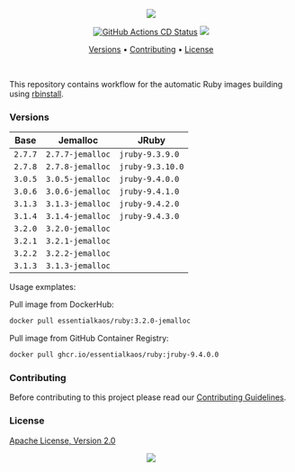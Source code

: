 <p align="center"><a href="#readme"><img src="https://gh.kaos.st/ruby.svg"/></a></p>

<p align="center">
  <a href="https://kaos.sh/w/ruby/cd"><img src="https://kaos.sh/w/ruby/cd.svg" alt="GitHub Actions CD Status" /></a>
  <a href="#license"><img src="https://gh.kaos.st/apache2.svg"></a>
</p>

<p align="center"><a href="#versions">Versions</a> • <a href="#contributing">Contributing</a> • <a href="#license">License</a></p>

<br/>

This repository contains workflow for the automatic Ruby images building using [rbinstall](https://kaos.sh/rbinstall).

### Versions

| Base    | Jemalloc         | JRuby           |
|---------|------------------|-----------------|
| `2.7.7` | `2.7.7-jemalloc` | `jruby-9.3.9.0` |
| `2.7.8` | `2.7.8-jemalloc` | `jruby-9.3.10.0` |
| `3.0.5` | `3.0.5-jemalloc` | `jruby-9.4.0.0` |
| `3.0.6` | `3.0.6-jemalloc` | `jruby-9.4.1.0` |
| `3.1.3` | `3.1.3-jemalloc` | `jruby-9.4.2.0` |
| `3.1.4` | `3.1.4-jemalloc` | `jruby-9.4.3.0` |
| `3.2.0` | `3.2.0-jemalloc` | |
| `3.2.1` | `3.2.1-jemalloc` | |
| `3.2.2` | `3.2.2-jemalloc` | |
| `3.1.3` | `3.1.3-jemalloc` | |

Usage exmplates:

Pull image from DockerHub:

```bash
docker pull essentialkaos/ruby:3.2.0-jemalloc
```

Pull image from GitHub Container Registry:

```bash
docker pull ghcr.io/essentialkaos/ruby:jruby-9.4.0.0
```

### Contributing

Before contributing to this project please read our [Contributing Guidelines](https://github.com/essentialkaos/contributing-guidelines#contributing-guidelines).

### License

[Apache License, Version 2.0](http://www.apache.org/licenses/LICENSE-2.0)

<p align="center"><a href="https://essentialkaos.com"><img src="https://gh.kaos.st/ekgh.svg"/></a></p>
